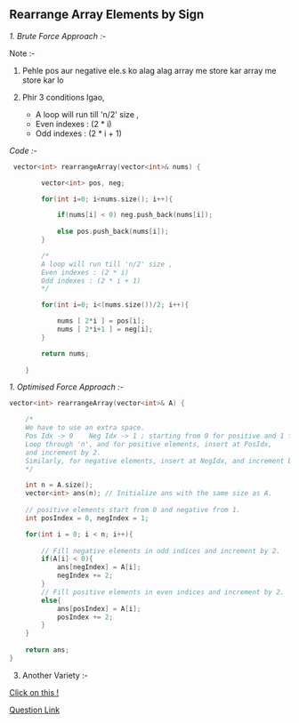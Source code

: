 ## Rearrange Array Elements by Sign

*1. Brute Force Approach :-*

Note :- 
1. Pehle pos aur negative ele.s ko alag alag array me store kar array me store kar lo

2. Phir 3 conditions lgao,
    *  A loop will run till 'n/2' size , 
    *  Even indexes : (2 * i) 
    * Odd indexes : (2 * i + 1)

_Code :-_

```c++
 vector<int> rearrangeArray(vector<int>& nums) {

        vector<int> pos, neg;

        for(int i=0; i<nums.size(); i++){

            if(nums[i] < 0) neg.push_back(nums[i]);
            
            else pos.push_back(nums[i]);
        }

        /*
        A loop will run till 'n/2' size , 
        Even indexes : (2 * i) 
        Odd indexes : (2 * i + 1) 
        */

        for(int i=0; i<(nums.size())/2; i++){

            nums [ 2*i ] = pos[i];
            nums [ 2*i+1 ] = neg[i];
        }

        return nums;
        
    }
```

*1. Optimised Force Approach :-*

```cpp
vector<int> rearrangeArray(vector<int>& A) {

    /*
    We have to use an extra space.
    Pos Idx -> 0    Neg Idx -> 1 ; starting from 0 for positive and 1 for negative.
    Loop through 'n', and for positive elements, insert at PosIdx,
    and increment by 2.
    Similarly, for negative elements, insert at NegIdx, and increment by 2.
    */

    int n = A.size();
    vector<int> ans(n); // Initialize ans with the same size as A.
    
    // positive elements start from 0 and negative from 1.
    int posIndex = 0, negIndex = 1;

    for(int i = 0; i < n; i++){
      
        // Fill negative elements in odd indices and increment by 2.
        if(A[i] < 0){
            ans[negIndex] = A[i];
            negIndex += 2;
        }
        // Fill positive elements in even indices and increment by 2.
        else{
            ans[posIndex] = A[i];
            posIndex += 2;
        }
    }
  
    return ans;
}

```
3. Another Variety :- 

[Click on this !](https://youtu.be/h4aBagy4Uok?t=587)

[Question Link](https://www.naukri.com/code360/problems/alternate-numbers_6783445?utm_source=youtube&utm_medium=affiliate&utm_campaign=striver_Arrayproblems)